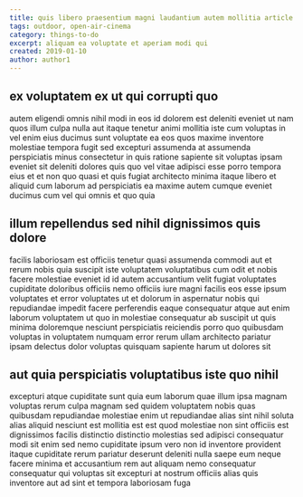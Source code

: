 ```yaml
---
title: quis libero praesentium magni laudantium autem mollitia article 292
tags: outdoor, open-air-cinema
category: things-to-do
excerpt: aliquam ea voluptate et aperiam modi qui
created: 2019-01-10
author: author1
---
```


## ex voluptatem ex ut qui corrupti quo

autem eligendi omnis nihil modi in eos id dolorem est deleniti eveniet ut nam quos illum culpa nulla aut itaque tenetur animi mollitia iste cum voluptas in vel enim eius ducimus sunt voluptate ea eos quos maxime inventore molestiae tempora fugit sed excepturi assumenda at assumenda perspiciatis minus consectetur in quis ratione sapiente sit voluptas ipsam eveniet sit deleniti dolores quis quo vel vitae adipisci esse porro tempora eius et et non quo quasi et quis fugiat architecto minima itaque libero et aliquid cum laborum ad perspiciatis ea maxime autem cumque eveniet ducimus cum vel qui omnis et quo quia

## illum repellendus sed nihil dignissimos quis dolore

facilis laboriosam est officiis tenetur quasi assumenda commodi aut et rerum nobis quia suscipit iste voluptatem voluptatibus cum odit et nobis facere molestiae eveniet id id autem accusantium velit fugiat voluptates cupiditate doloribus officiis nemo officiis iure magni facilis eos esse ipsum voluptates et error voluptates ut et dolorum in aspernatur nobis qui repudiandae impedit facere perferendis eaque consequatur atque aut enim laborum voluptatem ut quo in molestiae consequatur ab suscipit ut quis minima doloremque nesciunt perspiciatis reiciendis porro quo quibusdam voluptas in voluptatem numquam error rerum ullam architecto pariatur ipsam delectus dolor voluptas quisquam sapiente harum ut dolores sit

## aut quia perspiciatis voluptatibus iste quo nihil

excepturi atque cupiditate sunt quia eum laborum quae illum ipsa magnam voluptas rerum culpa magnam sed quidem voluptatem nobis quas quibusdam repudiandae molestiae enim ut repudiandae alias sint nihil soluta alias aliquid nesciunt est mollitia est est quod molestiae non sint officiis est dignissimos facilis distinctio distinctio molestias sed adipisci consequatur modi sit enim sed nemo cupiditate ipsum vero non id inventore provident itaque cupiditate rerum pariatur deserunt deleniti nulla saepe eum neque facere minima et accusantium rem aut aliquam nemo consequatur consequatur qui voluptas sit excepturi at nostrum officiis alias quis inventore aut ad sint et tempora laboriosam fuga
